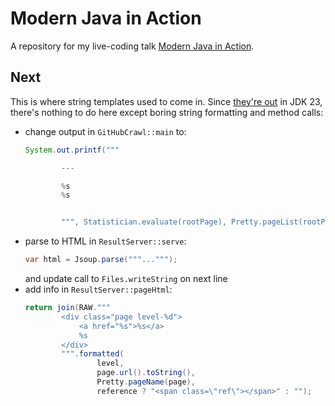 # Modern Java in Action

A repository for my live-coding talk [Modern Java in Action](https://nipafx.dev/talk-java-action).

## Next

This is where string templates used to come in.
Since [they're out](https://bugs.openjdk.org/browse/JDK-8329948) in JDK 23, there's nothing to do here except boring string formatting and method calls:
* change output in `GitHubCrawl::main` to:
	```java
	System.out.printf("""

			---

			%s
			%s


			""", Statistician.evaluate(rootPage), Pretty.pageList(rootPage));
	```
* parse to HTML in `ResultServer::serve`:
	```java
	var html = Jsoup.parse("""...""");
	```
  and update call to `Files.writeString` on next line
* add info in `ResultServer::pageHtml`:
	```java
	return join(RAW."""
			<div class="page level-%d">
				<a href="%s">%s</a>
				%s
  			</div>
			""".formatted(
					level,
					page.url().toString(),
					Pretty.pageName(page),
					reference ? "<span class=\"ref\"></span>" : "");
	```
